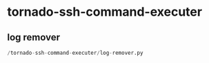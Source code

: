 # tornado-ssh-command-executer

## log remover
```python
/tornado-ssh-command-executer/log-remover.py
```

